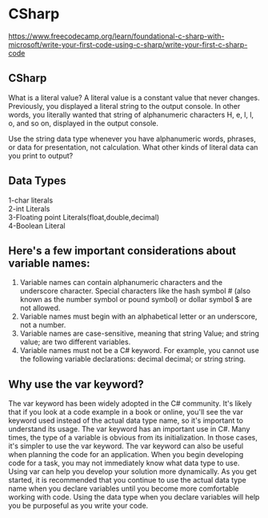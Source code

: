 # CSharp
https://www.freecodecamp.org/learn/foundational-c-sharp-with-microsoft/write-your-first-code-using-c-sharp/write-your-first-c-sharp-code
## CSharp
What is a literal value?
A literal value is a constant value that never changes. Previously, you displayed a literal string to the output console. In other words, you literally wanted that string of alphanumeric characters H, e, l, l, o, and so on, displayed in the output console.

Use the string data type whenever you have alphanumeric words, phrases, or data for presentation, not calculation. What other kinds of literal data can you print to output?

##  Data Types
1-char literals  
2-int Literals  
3-Floating point Literals(float,double,decimal)  
4-Boolean Literal  
##  Here's a few important considerations about variable names:

1. Variable names can contain alphanumeric characters and the underscore character. Special characters like the hash symbol # (also known as the number symbol or pound symbol) or dollar symbol $ are not allowed.
2. Variable names must begin with an alphabetical letter or an underscore, not a number.
3. Variable names are case-sensitive, meaning that string Value; and string value; are two different variables.
4. Variable names must not be a C# keyword. For example, you cannot use the following variable declarations: decimal decimal; or string string.
## Why use the var keyword?
The var keyword has been widely adopted in the C# community. It's likely that if you look at a code example in a book or online, you'll see the var keyword used instead of the actual data type name, so it's important to understand its usage.
The var keyword has an important use in C#. Many times, the type of a variable is obvious from its initialization. In those cases, it's simpler to use the var keyword. The var keyword can also be useful when planning the code for an application. When you begin developing code for a task, you may not immediately know what data type to use. Using var can help you develop your solution more dynamically.
As you get started, it is recommended that you continue to use the actual data type name when you declare variables until you become more comfortable working with code. Using the data type when you declare variables will help you be purposeful as you write your code.
